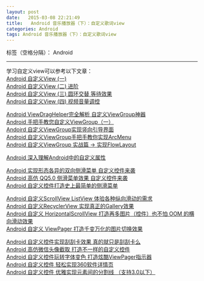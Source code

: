 ```yaml
---
layout: post
date:   2015-03-08 22:21:49
title:   Android 音乐播放器（下）：自定义歌词view
categories: Android
tags: Android 音乐播放器（下）：自定义歌词view
---
```



标签（空格分隔）： Android

---

学习自定义view可以参考以下文章：<br/>
[Android 自定义View (一)][1]<br/>
[Android 自定义View (二) 进阶][2]<br/>
[Android 自定义View (三) 圆环交替 等待效果][3]<br/>
[Android 自定义View (四) 视频音量调控][4]

[Android ViewDragHelper完全解析 自定义ViewGroup神器][18]<br/>
[Android 手把手教您自定义ViewGroup（一）][14]<br/>
[Andoird 自定义ViewGroup实现竖向引导界面][5]<br/>
[Android 自定义ViewGroup手把手教你实现ArcMenu][6]<br/>
[Android 自定义ViewGroup 实战篇 -> 实现FlowLayout][13]

[Android 深入理解Android中的自定义属性][19]

[Android 实现形态各异的双向侧滑菜单 自定义控件来袭][9]<br/>
[Android 高仿 QQ5.0 侧滑菜单效果 自定义控件来袭][10]<br/>
[Android 自定义控件打造史上最简单的侧滑菜单][11]

[Android 自定义ScrollView ListView 体验各种纵向滑动的需求][12]<br/>
[Android 自定义RecyclerView 实现真正的Gallery效果][15]<br/>
[Android 自定义 HorizontalScrollView 打造再多图片（控件）也不怕 OOM 的横向滑动效果][16]<br/>
[Android 自定义 ViewPager 打造千变万化的图片切换效果][17]

[Android 自定义控件实现刮刮卡效果 真的就只是刮刮卡么][7]<br/>
[Android 高仿微信头像截取 打造不一样的自定义控件][8]<br/>
[Android 自定义控件玩转字体变色 打造炫酷ViewPager指示器][20]<br/>
[Android 自定义控件 轻松实现360软件详情页][21]<br/>
[Android 自定义控件 优雅实现元素间的分割线 （支持3.0以下）][22]




  [1]: http://blog.csdn.net/lmj623565791/article/details/24252901
  [2]: http://blog.csdn.net/lmj623565791/article/details/24300125
  [3]: http://blog.csdn.net/lmj623565791/article/details/24500107
  [4]: http://blog.csdn.net/lmj623565791/article/details/24529807
  [5]: http://blog.csdn.net/lmj623565791/article/details/23692439
  [6]: http://blog.csdn.net/lmj623565791/article/details/37567907
  [7]: http://blog.csdn.net/lmj623565791/article/details/40162163
  [8]: http://blog.csdn.net/lmj623565791/article/details/39761281
  [9]: http://blog.csdn.net/lmj623565791/article/details/39670935
  [10]: http://blog.csdn.net/lmj623565791/article/details/39257409
  [11]: http://blog.csdn.net/lmj623565791/article/details/39185641
  [12]: http://blog.csdn.net/lmj623565791/article/details/38950509
  [13]: http://blog.csdn.net/lmj623565791/article/details/38352503
  [14]: http://blog.csdn.net/lmj623565791/article/details/38339817
  [15]: http://blog.csdn.net/lmj623565791/article/details/38173061
  [16]: http://blog.csdn.net/lmj623565791/article/details/38140505
  [17]: http://blog.csdn.net/lmj623565791/article/details/38026503
  [18]: http://blog.csdn.net/lmj623565791/article/details/46858663
  [19]: http://blog.csdn.net/lmj623565791/article/details/45022631
  [20]: http://blog.csdn.net/lmj623565791/article/details/44098729
  [21]: http://blog.csdn.net/lmj623565791/article/details/43649913
  [22]: http://blog.csdn.net/lmj623565791/article/details/42407923